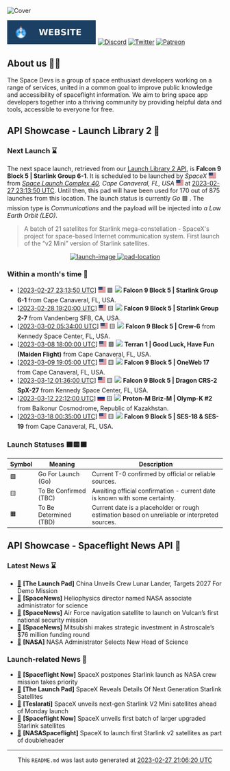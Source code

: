 ![Cover](https://raw.githubusercontent.com/TheSpaceDevs/Tutorials/main/assets/tsd_cover.png)


[![Website](https://raw.githubusercontent.com/TheSpaceDevs/Tutorials/e36b2c250ce7fcd4a801c1ed6cb1f9f9d031696b/assets/badge_tsd_website.svg)](https://thespacedevs.com/)
[![Discord](https://img.shields.io/badge/Discord-%237289DA.svg?style=for-the-badge&logo=discord&logoColor=white)](https://discord.gg/p7ntkNA)
[![Twitter](https://img.shields.io/badge/Twitter-%231DA1F2.svg?style=for-the-badge&logo=Twitter&logoColor=white)](https://twitter.com/TheSpaceDevs)
[![Patreon](https://img.shields.io/badge/Patreon-F96854?style=for-the-badge&logo=patreon&logoColor=white)](https://www.patreon.com/TheSpaceDevs)

## About us 🧑‍🚀
The Space Devs is a group of space enthusiast developers working on a range of
services, united in a common goal to improve public knowledge and accessibility
of spaceflight information. We aim to bring space app developers together into a
thriving community by providing helpful data and tools, accessible to everyone
for free.

## API Showcase - Launch Library 2 🚀

### Next Launch ⌛
The next space launch, retrieved from our
<a href="https://thespacedevs.com/llapi">Launch Library 2 API</a>, is
**Falcon 9 Block 5 | Starlink Group 6-1**. It is scheduled to be launched by *SpaceX*
<img width="17" src="https://raw.githubusercontent.com/lipis/flag-icons/main/flags/4x3/us.svg" />
from *<a href="https://en.wikipedia.org/wiki/Cape_Canaveral_Air_Force_Station_Space_Launch_Complex_40">Space Launch Complex 40</a>, Cape Canaveral, FL, USA*
<img width="17" src="https://raw.githubusercontent.com/lipis/flag-icons/main/flags/4x3/us.svg" />
at <a href="https://www.timeanddate.com/worldclock/fixedtime.html?iso=20230227T231350">2023-02-27 23:13:50 UTC</a>.  Until
then, this pad will have been used for 170
out of 875 launches from this location. The launch status is currently
*Go* 🟩 . The mission type is
*Communications* and the payload will be injected
into *a Low Earth Orbit
(LEO)*.
<br>
<blockquote>
  A batch of 21 satellites for Starlink mega-constellation - SpaceX's project for space-based Internet communication system. First launch of the “v2 Mini” version of Starlink satellites.
</blockquote>

<p float="left" align="center">
  <a href="https://en.wikipedia.org/wiki/Falcon_9" >
    <img alt="launch-image" height="200" src="https://spacelaunchnow-prod-east.nyc3.digitaloceanspaces.com/media/launch_images/falcon2520925_image_20221220084708.png" />
  </a>
  <a href="http://maps.google.com/maps?q=28.56194122,-80.57735736" >
    <img alt="pad-location" height="200" src="https://spacelaunchnow-prod-east.nyc3.digitaloceanspaces.com/media/launch_images/location_12_20200803142519.jpg"  />
  </a>
</p>

### Within a month's time 📅
- \[<a href="https://www.timeanddate.com/worldclock/fixedtime.html?iso=20230227T231350">2023-02-27 23:13:50 UTC</a>\]  <img width="17" src="https://raw.githubusercontent.com/lipis/flag-icons/main/flags/4x3/us.svg" /> 🟩  <a href="https://www.google.com/calendar/render?action=TEMPLATE&text=Falcon 9 Block 5 | Starlink Group 6-1&location=Cape Canaveral, FL, USA&dates=20230227T231350Z%2F20230227T231350Z"><img border="0" width="15" src="https://upload.wikimedia.org/wikipedia/commons/a/a5/Google_Calendar_icon_%282020%29.svg"></a> **Falcon 9 Block 5 | Starlink Group 6-1** from Cape Canaveral, FL, USA.
- \[<a href="https://www.timeanddate.com/worldclock/fixedtime.html?iso=20230228T192000">2023-02-28 19:20:00 UTC</a>\]  <img width="17" src="https://raw.githubusercontent.com/lipis/flag-icons/main/flags/4x3/us.svg" /> 🟨  <a href="https://www.google.com/calendar/render?action=TEMPLATE&text=Falcon 9 Block 5 | Starlink Group 2-7&location=Vandenberg SFB, CA, USA&dates=20230228T192000Z%2F20230228T192000Z"><img border="0" width="15" src="https://upload.wikimedia.org/wikipedia/commons/a/a5/Google_Calendar_icon_%282020%29.svg"></a> **Falcon 9 Block 5 | Starlink Group 2-7** from Vandenberg SFB, CA, USA.
- \[<a href="https://www.timeanddate.com/worldclock/fixedtime.html?iso=20230302T053400">2023-03-02 05:34:00 UTC</a>\]  <img width="17" src="https://raw.githubusercontent.com/lipis/flag-icons/main/flags/4x3/us.svg" /> 🟨  <a href="https://www.google.com/calendar/render?action=TEMPLATE&text=Falcon 9 Block 5 | Crew-6&location=Kennedy Space Center, FL, USA&dates=20230302T053400Z%2F20230302T053400Z"><img border="0" width="15" src="https://upload.wikimedia.org/wikipedia/commons/a/a5/Google_Calendar_icon_%282020%29.svg"></a> **Falcon 9 Block 5 | Crew-6** from Kennedy Space Center, FL, USA.
- \[<a href="https://www.timeanddate.com/worldclock/fixedtime.html?iso=20230308T180000">2023-03-08 18:00:00 UTC</a>\]  <img width="17" src="https://raw.githubusercontent.com/lipis/flag-icons/main/flags/4x3/us.svg" /> 🟩  <a href="https://www.google.com/calendar/render?action=TEMPLATE&text=Terran 1 | Good Luck, Have Fun (Maiden Flight)&location=Cape Canaveral, FL, USA&dates=20230308T180000Z%2F20230308T210000Z"><img border="0" width="15" src="https://upload.wikimedia.org/wikipedia/commons/a/a5/Google_Calendar_icon_%282020%29.svg"></a> **Terran 1 | Good Luck, Have Fun (Maiden Flight)** from Cape Canaveral, FL, USA.
- \[<a href="https://www.timeanddate.com/worldclock/fixedtime.html?iso=20230309T190500">2023-03-09 19:05:00 UTC</a>\]  <img width="17" src="https://raw.githubusercontent.com/lipis/flag-icons/main/flags/4x3/us.svg" /> 🟨  <a href="https://www.google.com/calendar/render?action=TEMPLATE&text=Falcon 9 Block 5 | OneWeb 17&location=Cape Canaveral, FL, USA&dates=20230309T190500Z%2F20230309T190500Z"><img border="0" width="15" src="https://upload.wikimedia.org/wikipedia/commons/a/a5/Google_Calendar_icon_%282020%29.svg"></a> **Falcon 9 Block 5 | OneWeb 17** from Cape Canaveral, FL, USA.
- \[<a href="https://www.timeanddate.com/worldclock/fixedtime.html?iso=20230312T013600">2023-03-12 01:36:00 UTC</a>\]  <img width="17" src="https://raw.githubusercontent.com/lipis/flag-icons/main/flags/4x3/us.svg" /> 🟨  <a href="https://www.google.com/calendar/render?action=TEMPLATE&text=Falcon 9 Block 5 | Dragon CRS-2 SpX-27&location=Kennedy Space Center, FL, USA&dates=20230312T013600Z%2F20230312T013600Z"><img border="0" width="15" src="https://upload.wikimedia.org/wikipedia/commons/a/a5/Google_Calendar_icon_%282020%29.svg"></a> **Falcon 9 Block 5 | Dragon CRS-2 SpX-27** from Kennedy Space Center, FL, USA.
- \[<a href="https://www.timeanddate.com/worldclock/fixedtime.html?iso=20230312T221200">2023-03-12 22:12:00 UTC</a>\]  <img width="17" src="https://raw.githubusercontent.com/lipis/flag-icons/main/flags/4x3/ru.svg" /> 🟨  <a href="https://www.google.com/calendar/render?action=TEMPLATE&text=Proton-M Briz-M | Olymp-K #2&location=Baikonur Cosmodrome, Republic of Kazakhstan&dates=20230312T221200Z%2F20230312T221200Z"><img border="0" width="15" src="https://upload.wikimedia.org/wikipedia/commons/a/a5/Google_Calendar_icon_%282020%29.svg"></a> **Proton-M Briz-M | Olymp-K #2** from Baikonur Cosmodrome, Republic of Kazakhstan.
- \[<a href="https://www.timeanddate.com/worldclock/fixedtime.html?iso=20230318T003500">2023-03-18 00:35:00 UTC</a>\]  <img width="17" src="https://raw.githubusercontent.com/lipis/flag-icons/main/flags/4x3/us.svg" /> 🟨  <a href="https://www.google.com/calendar/render?action=TEMPLATE&text=Falcon 9 Block 5 | SES-18 &amp; SES-19&location=Cape Canaveral, FL, USA&dates=20230318T003500Z%2F20230318T003500Z"><img border="0" width="15" src="https://upload.wikimedia.org/wikipedia/commons/a/a5/Google_Calendar_icon_%282020%29.svg"></a> **Falcon 9 Block 5 | SES-18 & SES-19** from Cape Canaveral, FL, USA.


### Launch Statuses 🟩🟨🟧
<p align="center">
    <table class="tg">
    <thead>
      <tr>
        <th class="tg-0pky">Symbol</th>
        <th class="tg-0pky">Meaning</th>
        <th class="tg-0pky">Description</th>
      </tr>
    </thead>
    <tbody>
      <tr>
        <td class="tg-0pky">🟩</td>
        <td class="tg-0pky">Go For Launch (Go)</td>
        <td class="tg-0pky">Current T-0 confirmed by official or reliable sources.</td>
      </tr>
      <tr>
        <td class="tg-0pky">🟨</td>
        <td class="tg-0pky">To Be Confirmed (TBC)</td>
        <td class="tg-0pky">Awaiting official confirmation - current date is known with some certainty.</td>
      </tr>
      <tr>
        <td class="tg-0pky">🟧</td>
        <td class="tg-0pky">To Be Determined (TBD)</td>
        <td class="tg-0pky">Current date is a placeholder or rough estimation based on unreliable or interpreted sources.</td>
      </tr>
    </tbody>
    </table>
</p>

## API Showcase - Spaceflight News API 📰

### Latest News ⌛
- <a href="https://tlpnetwork.com/news/2023/02/china-unveils-crew-lunar-lander-targets-2027-for-demo-mission" >🔗</a> **[The Launch Pad]** China Unveils Crew Lunar Lander, Targets 2027 For Demo Mission
- <a href="https://spacenews.com/heliophysics-director-named-nasa-associate-administrator-for-science/" >🔗</a> **[SpaceNews]** Heliophysics director named NASA associate administrator for science
- <a href="https://spacenews.com/air-force-navigation-satellite-to-launch-on-vulcans-first-national-security-mission/" >🔗</a> **[SpaceNews]** Air Force navigation satellite to launch on Vulcan’s first national security mission
- <a href="https://spacenews.com/mitsubishi-makes-strategic-investment-in-astroscales-76-million-funding-round/" >🔗</a> **[SpaceNews]** Mitsubishi makes strategic investment in Astroscale’s $76 million funding round
- <a href="http://www.nasa.gov/press-release/nasa-administrator-selects-new-head-of-science" >🔗</a> **[NASA]** NASA Administrator Selects New Head of Science


### Launch-related News 🚀

- <a href="https://spaceflightnow.com/2023/02/22/spacex-postpones-starlink-launch-as-nasa-crew-mission-takes-priority/" >🔗</a> **[Spaceflight Now]** SpaceX postpones Starlink launch as NASA crew mission takes priority
- <a href="https://tlpnetwork.com/news/2023/02/starlink-v2-mini-details" >🔗</a> **[The Launch Pad]** SpaceX Reveals Details Of Next Generation Starlink Satellites
- <a href="https://www.teslarati.com/spacex-unveils-next-gen-starlink-v2-mini-satellites-ahead-of-monday-launch/" >🔗</a> **[Teslarati]** SpaceX unveils next-gen Starlink V2 Mini satellites ahead of Monday launch
- <a href="https://spaceflightnow.com/2023/02/26/spacex-unveils-first-batch-of-larger-upgraded-starlink-satellites/" >🔗</a> **[Spaceflight Now]** SpaceX unveils first batch of larger upgraded Starlink satellites
- <a href="https://www.nasaspaceflight.com/2023/02/starlink-6-1-2-7/" >🔗</a> **[NASASpaceflight]** SpaceX to launch first Starlink v2 satellites as part of doubleheader


<hr>
  <div align="center">
  This <code>README.md</code> was last auto generated at <a href="https://www.timeanddate.com/worldclock/fixedtime.html?iso=20230227T210620">2023-02-27 21:06:20 UTC</a>
  <br>
  <!-- <a href="https://medium.com/@g.h.garrett" target="_blank">Learn to add space launches to your profile here!</a> -->
</div>